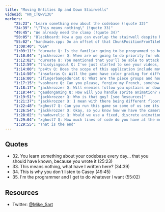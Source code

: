 ```yaml
---
title: "Moving Entities Up and Down Stairwells"
videoId: "Hm_CTQwV13U"
markers:
    "25:23": "Learn something new about the codebase (!quote 32)"
    "34:39": "\"This means nothing\" (!quote 33)"
    "49:45": "We already need the clamp (!quote 34)"
    "50:05": "Blackboard: How a guy can overlap the stairwell despite his point not being in it"
    "55:02": "handmade.cpp: Do an offset of that ChunkPositionFromTilePosition, because he can (!quote 35)"
    "1:08:40": "Q&A"
    "1:09:11": "duroate Q: Is the familiar going to be programmed to be able to go through the stairwell or instantly teleported to the floor?"
    "1:10:04": "jackkrozzer Q: When are we going to do priority for which sprite is in front and in the background? (I don't know what that is called)"
    "1:12:02": "duroate Q: You mentioned that you'll be able to attack from below / above. Will you be able to do that on the stairwell?"
    "1:12:59": "thisdyingsoul Q: I've just started to see your videos, but you already talked / programmed about entity systems. Will you use it here?"
    "1:14:00": "ps4tv Q: Does the scope of this application include moving environments, so you will need to introduce logic to detect movement of assets?"
    "1:14:50": "insofaras Q: Will the game have color grading for different areas, e.g. the blue & black cloak the hero wears might appear as two other colors in some lighting conditions?"
    "1:16:00": "ifingerbangedurcat Q: What are the piece groups and how are they used / useful for our current use in sprite rendering?"
    "1:17:15": "vashnare Q: Can you please, forgive my French, somehow un *** the net coding for DayZ Standalone and finish what Dean \"Rocket\" Hall gave up on?"
    "1:18:17": "jackkrozzer Q: Will enemies follow you upstairs or down? If they do, how will the space outside the camera work?"
    "1:18:44": "gaudongaming Q: How will you handle sprite animation? Are you using a library and have you ever hear of the Spine 2D skeleton animation framework?"
    "1:19:51": "jackkrozzer Q: Who is that guy? [see Resources]"
    "1:21:37": "jackkrozzer Q: I mean with there being different floors will it be different? I am assuming not"
    "1:22:48": "xghost7 Q: Can you run this game so some of us see its current state?"
    "1:26:54": "jackkrozzer Q: Okay, so you know how we have the camera space and then there's a space outside that we can't see but entities are still moving? Will we need to edit that code to make it work on \"Vertical\" floors? It's okay if you don't get it. I may be thinking too far in"
    "1:28:02": "shadowrelic Q: Would we use a fixed, discrete animation for moving up and down stairs a la Link to the Past, or would the goal be to make movement seamless?"
    "1:29:04": "xghost7 Q: How much lines of code do you have at the moment?"
    "1:29:55": "That is the end"
---
```


## Quotes

* 32\. You learn something about your codebase every day... that you should have known, because you wrote it (25:23)
* 33\. This means nothing, what have I written here? (34:39)
* 34\. This is why you don't listen to Casey (49:45)
* 35\. I'm the programmer and I get to do whatever I want (55:02)

## Resources

* Twitter: [@Mike_Sart](https://twitter.com/Mike_Sart)
